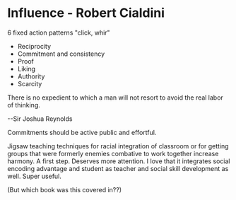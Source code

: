 ﻿# Influence - Robert Cialdini

6 fixed action patterns "click, whir"

* Reciprocity
* Commitment and consistency
* Proof
* Liking
* Authority
* Scarcity











There is no expedient to which a man will not resort to avoid the real labor of thinking.

--Sir Joshua Reynolds





Commitments should be active public and effortful.



Jigsaw teaching techniques for racial integration of classroom or for getting groups that were formerly enemies combative to work together increase harmony. A first step. Deserves more attention. I love that it integrates social encoding advantage and student as teacher and social skill development as well. Super useful.

(But which book was this covered in??)
